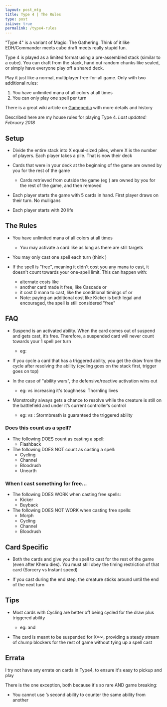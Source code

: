 ```yaml
---
layout: post_mtg
title: Type 4 | The Rules
type: post
isLive: true
permalink: /type4-rules
---
```


"Type 4" is a variant of Magic: The Gathering. Think of it like EDH/Commander meets cube draft meets really stupid fun.

Type 4 is played as a limited format using a pre-assembled stack (similar to a cube). You can draft from the stack, hand out random chunks like sealed, or simply have everyone play off a shared deck.

Play it just like a normal, multiplayer free-for-all game. Only with two additional rules:

1. You have unlimited mana of all colors at all times
2. You can only play one spell per turn

There is a great wiki article on [Gamepedia](https://mtg.gamepedia.com/Type_4) with more details and history

Described here are my house rules for playing Type 4. _Last updated: February 2018_

## Setup

- Divide the entire stack into X equal-sized piles, where X is the number of players. Each player takes a pile. That is now their deck

- Cards that were in your deck at the beginning of the game are owned by you for the rest of the game

  - Cards retrieved from outside the game (eg <card-text name="Booster Tutor"></card-text>) are owned by you for the rest of the game, and then removed

- Each player starts the game with 5 cards in hand. First player draws on their turn. No mulligans

- Each player starts with 20 life

## The Rules

- You have unlimited mana of all colors at all times

  - You may activate a card like <card-text name="Legacy Weapon"></card-text> as long as there are still targets

- You may only cast one spell each turn (think <card-text name="Arcane Laboratory"></card-text>)

- If the spell is "free", meaning it didn't cost you any mana to cast, it doesn't count towards your one-spell limit. This can happen with:

  - alternate costs like <card-text name="Force of Will"></card-text>
  - another card made it free, like Cascade or <card-text name="Djinn of Wishes"></card-text>
  - it cost 0 mana to cast, like the conditional timings of <card-text name="Summoning Trap"></card-text> or <card-text name="Not of This World"></card-text>
  - Note: paying an additional cost like Kicker is both legal and encouraged, the spell is still considered "free"

## FAQ

- Suspend is an activated ability. When the card comes out of suspend and gets cast, it’s free. Therefore, a suspended card will never count towards your 1 spell per turn

  - eg: <card-text name="Deep-Sea Kraken"></card-text>

- If you cycle a card that has a triggered ability, you get the draw from the cycle after resolving the ability (cycling goes on the stack first, trigger goes on top)

- In the case of "ability wars", the defensive/reactive activation wins out

  - eg: <card-text name="Smokespew Invoker"></card-text> vs <card-text name="Thornling"></card-text> increasing it's toughness: Thornling lives

- Monstrosity always gets a chance to resolve while the creature is still on the battlefield and under it’s current controller’s control

  - eg: <card-text name="Stormbreath Dragon"></card-text> vs <card-text name="Legacy Weapon"></card-text>: Stormbreath is guaranteed the triggered ability

### Does this count as a spell?

- The following DOES count as casting a spell:
  - Flashback
- The following DOES NOT count as casting a spell:
  - Cycling
  - Channel
  - Bloodrush
  - Unearth

### When I cast something for free...

- The following DOES WORK when casting free spells:
  - Kicker
  - Buyback
- The following DOES NOT WORK when casting free spells:
  - Morph
  - Cycling
  - Channel
  - Bloodrush

## Card Specific

- Both the cards <card-text name="Spelljack"></card-text> and <card-text name="Kheru Spellsnatcher"></card-text> give you the spell to cast for the rest of the game (even after Kheru dies). You must still obey the timing restriction of that card (Sorcery vs Instant speed)

- If you cast <card-text name="Corpse Dance"></card-text> during the end step, the creature sticks around until the end of the next turn

## Tips

- Most cards with Cycling are better off being cycled for the draw plus triggered ability

  - eg: <card-text name="Resounding Thunder"></card-text> and <card-text name="Decree of Silence"></card-text>

- The card <card-text name="Benalish Commander"></card-text> is meant to be suspended for X=&infin;, providing a steady stream of chump blockers for the rest of game without tying up a spell cast

## Errata

I try not have any errate on cards in Type4, to ensure it's easy to pickup and play

There is the one exception, both because it's so rare AND game breaking:

- You cannot use <card-text name="Azorius Guildmage"></card-text>’s second ability to counter the same ability from another <card-text name="Azorius Guildmage"></card-text>
